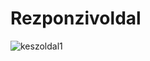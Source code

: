 # Rezponzivoldal
![keszoldal1](https://github.com/lajkogege/Rezponzivoldal/assets/127200655/3955eaac-0527-4f2a-99d1-ad0280d81420)
